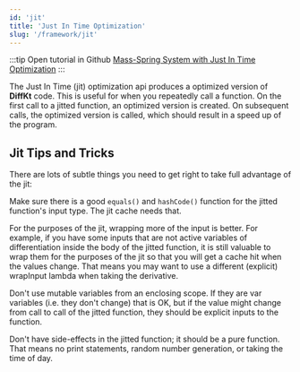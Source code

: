 ```yaml
---
id: 'jit'
title: 'Just In Time Optimization'
slug: '/framework/jit'
---
```

:::tip Open tutorial in Github
[Mass-Spring System with Just In Time Optimization](https://github.com/facebookresearch/diffkt/blob/main/tutorials/mass_spring_jit.ipynb)
:::

The Just In Time (jit) optimization api produces a optimized version of **DiffKt** code. This is useful 
for when you repeatedly call a function. On the first call to a jitted function, an optimized 
version is created. On subsequent calls, the optimized version is called, which should result 
in a speed up of the program.

## Jit Tips and Tricks

There are lots of subtle things you need to get right to take full advantage of the jit:

Make sure there is a good `equals()` and `hashCode()` function for the jitted 
function's input type. The jit cache needs that.

For the purposes of the jit, wrapping more of the input is better. For example, if you 
have some inputs that are not active variables of differentiation inside the body of 
the jitted function, it is still valuable to wrap them for the purposes of the jit so that 
you will get a cache hit when the values change. That means you may want to use a 
different (explicit) wrapInput lambda when taking the derivative.

Don't use mutable variables from an enclosing scope. If they are var variables 
(i.e. they don't change) that is OK, but if the value might change from call to call 
of the jitted function, they should be explicit inputs to the function.

Don't have side-effects in the jitted function; it should be a pure function. 
That means no print statements, random number generation, or taking the time of day.
